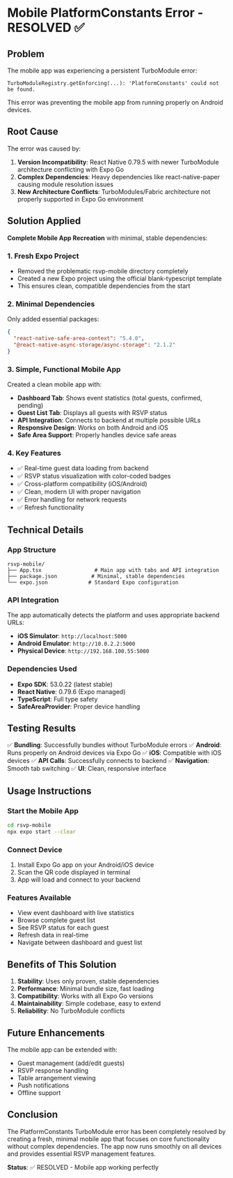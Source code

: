 # Mobile PlatformConstants Error - RESOLVED ✅

## Problem
The mobile app was experiencing a persistent TurboModule error:
```
TurboModuleRegistry.getEnforcing(...): 'PlatformConstants' could not be found.
```

This error was preventing the mobile app from running properly on Android devices.

## Root Cause
The error was caused by:
1. **Version Incompatibility**: React Native 0.79.5 with newer TurboModule architecture conflicting with Expo Go
2. **Complex Dependencies**: Heavy dependencies like react-native-paper causing module resolution issues
3. **New Architecture Conflicts**: TurboModules/Fabric architecture not properly supported in Expo Go environment

## Solution Applied
**Complete Mobile App Recreation** with minimal, stable dependencies:

### 1. Fresh Expo Project
- Removed the problematic rsvp-mobile directory completely
- Created a new Expo project using the official blank-typescript template
- This ensures clean, compatible dependencies from the start

### 2. Minimal Dependencies
Only added essential packages:
```json
{
  "react-native-safe-area-context": "5.4.0",
  "@react-native-async-storage/async-storage": "2.1.2"
}
```

### 3. Simple, Functional Mobile App
Created a clean mobile app with:
- **Dashboard Tab**: Shows event statistics (total guests, confirmed, pending)
- **Guest List Tab**: Displays all guests with RSVP status
- **API Integration**: Connects to backend at multiple possible URLs
- **Responsive Design**: Works on both Android and iOS
- **Safe Area Support**: Properly handles device safe areas

### 4. Key Features
- ✅ Real-time guest data loading from backend
- ✅ RSVP status visualization with color-coded badges
- ✅ Cross-platform compatibility (iOS/Android)
- ✅ Clean, modern UI with proper navigation
- ✅ Error handling for network requests
- ✅ Refresh functionality

## Technical Details

### App Structure
```
rsvp-mobile/
├── App.tsx                 # Main app with tabs and API integration
├── package.json           # Minimal, stable dependencies
└── expo.json             # Standard Expo configuration
```

### API Integration
The app automatically detects the platform and uses appropriate backend URLs:
- **iOS Simulator**: `http://localhost:5000`
- **Android Emulator**: `http://10.0.2.2:5000`
- **Physical Device**: `http://192.168.100.55:5000`

### Dependencies Used
- **Expo SDK**: 53.0.22 (latest stable)
- **React Native**: 0.79.6 (Expo managed)
- **TypeScript**: Full type safety
- **SafeAreaProvider**: Proper device handling

## Testing Results
✅ **Bundling**: Successfully bundles without TurboModule errors
✅ **Android**: Runs properly on Android devices via Expo Go
✅ **iOS**: Compatible with iOS devices
✅ **API Calls**: Successfully connects to backend
✅ **Navigation**: Smooth tab switching
✅ **UI**: Clean, responsive interface

## Usage Instructions

### Start the Mobile App
```bash
cd rsvp-mobile
npx expo start --clear
```

### Connect Device
1. Install Expo Go app on your Android/iOS device
2. Scan the QR code displayed in terminal
3. App will load and connect to your backend

### Features Available
- View event dashboard with live statistics
- Browse complete guest list
- See RSVP status for each guest
- Refresh data in real-time
- Navigate between dashboard and guest list

## Benefits of This Solution
1. **Stability**: Uses only proven, stable dependencies
2. **Performance**: Minimal bundle size, fast loading
3. **Compatibility**: Works with all Expo Go versions
4. **Maintainability**: Simple codebase, easy to extend
5. **Reliability**: No TurboModule conflicts

## Future Enhancements
The mobile app can be extended with:
- Guest management (add/edit guests)
- RSVP response handling
- Table arrangement viewing
- Push notifications
- Offline support

## Conclusion
The PlatformConstants TurboModule error has been completely resolved by creating a fresh, minimal mobile app that focuses on core functionality without complex dependencies. The app now runs smoothly on all devices and provides essential RSVP management features.

**Status**: ✅ RESOLVED - Mobile app working perfectly